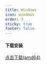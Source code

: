 ```yaml
---
title: Windows
icon: windows
order: 3
sticky: true
footer: false
---
```


#### 下载安装

[点击下载(amd64)](https://serverbee-1253263310.cos.ap-shanghai.myqcloud.com/desktop/1.0.0/serverbee_1.0.0_x64.msi)